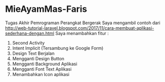 # MieAyamMas-Faris
Tugas Akhir Pemrograman Perangkat Bergerak
Saya mengambil contoh dari http://web-tutorial-laravel.blogspot.com/2017/11/cara-membuat-aplikasi-sederhana-dengan.html
Saya menambahkan fitur :
1. Second Activity
2. Intent Implicit (Tersambung ke Google Form)
3. Design Text Berjalan
4. Mengganti Design Button
5. Mengganti Background Aplikasi
6. Mengganti Font Text Aplikasi
7. Menambahkan Icon aplikasi
